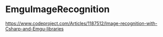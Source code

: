 # EmguImageRecognition
https://www.codeproject.com/Articles/1187512/Image-recognition-with-Csharp-and-Emgu-libraries

